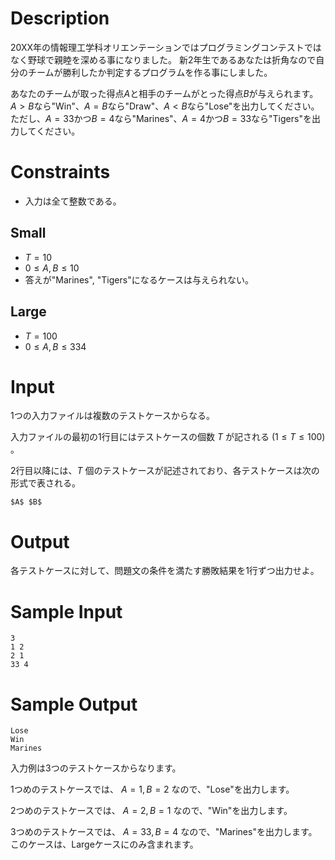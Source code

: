 # Description

20XX年の情報理工学科オリエンテーションではプログラミングコンテストではなく野球で親睦を深める事になりました。
新2年生であるあなたは折角なので自分のチームが勝利したか判定するプログラムを作る事にしました。

あなたのチームが取った得点$A$と相手のチームがとった得点$B$が与えられます。
$A>B$なら"Win"、$A=B$なら"Draw"、$A<B$なら"Lose"を出力してください。
ただし、$A=33$かつ$B=4$なら"Marines"、$A=4$かつ$B=33$なら"Tigers"を出力してください。


# Constraints

- 入力は全て整数である。

## Small

- $T = 10$
- $0 \leq A, B \leq 10$
- 答えが"Marines", "Tigers"になるケースは与えられない。

## Large

- $T = 100$
- $0 \leq A, B \leq 334$


# Input
1つの入力ファイルは複数のテストケースからなる。

入力ファイルの最初の1行目にはテストケースの個数 $T$ が記される $(1 \leq T \leq 100)$ 。

2行目以降には、$T$ 個のテストケースが記述されており、各テストケースは次の形式で表される。

```
$A$ $B$
```

# Output
各テストケースに対して、問題文の条件を満たす勝敗結果を1行ずつ出力せよ。

# Sample Input
```
3
1 2
2 1
33 4
```

# Sample Output
```
Lose
Win
Marines
```
入力例は3つのテストケースからなります。

1つめのテストケースでは、 $A = 1, B = 2$ なので、"Lose"を出力します。

2つめのテストケースでは、 $A = 2, B = 1$ なので、"Win"を出力します。

3つめのテストケースでは、 $A = 33, B = 4$ なので、"Marines"を出力します。このケースは、Largeケースにのみ含まれます。
